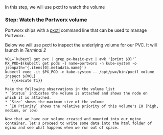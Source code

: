 In this step, we will use pxctl to watch the volume

### Step: Watch the Portworx volume

Portworx ships with a [pxctl](https://docs.portworx.com/control/status.html) command line that can be used to manage Portworx.

Below we will use pxctl to inspect the underlying volume for our PVC. It will launch in _Terminal 2_

```
VOL=`kubectl get pvc | grep px-basic-pvc | awk '{print $3}'`
PX_POD=$(kubectl get pods -l name=portworx -n kube-system -o jsonpath='{.items[0].metadata.name}')
kubectl exec -it $PX_POD -n kube-system -- /opt/pwx/bin/pxctl volume inspect ${VOL}
```{{execute T1}}

Make the following observations in the volume list
* `Status` indicates the volume is attached and shows the node on which it is attached.
* `Size` shows the maximum size of the volume
* `IO Priority` shows the relative priority of this volume's IO (high, medium, or low)

Now that we have our volume created and mounted into our nginx container, let's proceed to write some data into the html folder of nginx and see what happens when we run out of space.
